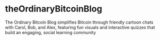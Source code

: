 # theOrdinaryBitcoinBlog
The Ordinary Bitcoin Blog simplifies Bitcoin through friendly cartoon chats with Carol, Bob, and Alex, featuring fun visuals and interactive quizzes that build an engaging, social learning community
